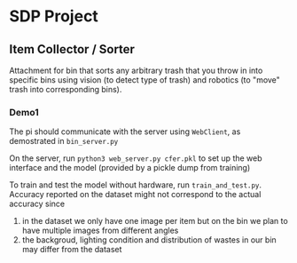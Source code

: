 # SDP Project
## Item Collector / Sorter

Attachment for bin that sorts any arbitrary trash that you throw in into specific bins using vision (to detect type of trash) and robotics (to "move" trash into corresponding bins).

### Demo1

The pi should communicate with the server using `WebClient`, as demostrated in `bin_server.py`

On the server, run `python3 web_server.py cfer.pkl` to set up the web interface and the model (provided by a pickle dump from training)

To train and test the model without hardware, run `train_and_test.py`.
Accuracy reported on the dataset might not correspond to the actual accuracy since

1) in the dataset we only have one image per item but on the bin we plan to have multiple images from different angles
2) the backgroud, lighting condition and distribution of wastes in our bin may differ from the dataset
